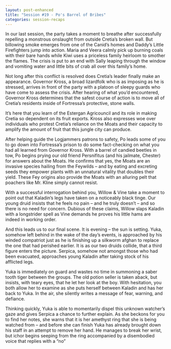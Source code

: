 ```yaml
---
layout: post-enhanced
title: "Session #19 - Po's Barrel of Bribes"
categories: session-recaps
---
```


In our last session, the party takes a moment to breathe after successfully repelling a monstrous onslaught from outside Cretia’s broken wall. But billowing smoke emerges from one of the Canid’s homes and Daddy’s Little Firefighters jump into action. Maria and Veera calmly pick up burning coals with their bare hands while Kiwi uses a priceless family heirloom to smother the flames. The crisis is put to an end with Sally leaping through the window and vomiting water and little bits of crab all over this family’s home.

Not long after this conflict is resolved does Cretia’s leader finally make an appearance. Governor Kross, a broad lizardfolk who is as imposing as he is stressed, arrives in front of the party with a platoon of sleepy guards who have come to assess the crisis. After hearing of what you’d encountered, Governor Kross determines that the safest course of action is to move all of Cretia’s residents inside of Fortressa’s protective, stone walls.

It’s here that you learn of the Estergan Agricouncil and its role in making Cretia so dependent on its fruit exports. Kross also expresses woe over individuals who protest Cretia’s reliance on the Moats and their capacity to amplify the amount of fruit that this jungle city can produce.

After helping guide the Logjammers patrons to safety, Po leads some of you to go down into Fortressa’s prison to do some fact-checking on what you had all learned from Governor Kross. With a barrel of candied beetles in tow, Po begins prying our old friend Persnifitus (and his jailmate, Chester) for answers about the Moats. He confirms that yes, the Moats are an invasive species hailing from the Feywilds – and by eating and excreting seeds they empower plants with an unnatural vitality that doubles their yield. These Fey origins also provide the Moats with an alluring pelt that poachers like Mr. Kline simply cannot resist.

With a successful interrogation behind you, Willow & Vine take a moment to point out that Kaladin’s legs have taken on a noticeably black tinge. Our young druid insists that he feels no pain – and he truly doesn’t – and so there is no need for concern. Dubious of these claims, Willow slaps Kaladin with a longstrider spell as Vine demands he proves his little hams are indeed in working order.

And this leads us to our final scene. It is evening – the sun is setting. Yuka, somehow left behind in the wake of the day’s events, is approached by his winded compatriot just as he is finishing up a silkworm afghan to replace the one that had perished earlier. It is as our two druids collide, that a third figure enters the picture. Serpica, somehow not amongst those who had been evacuated, approaches young Kaladin after taking stock of his afflicted legs.

Yuka is immediately on guard and wastes no time in summoning a saber tooth tiger between the groups. The old potion seller is taken aback, but insists, with teary eyes, that he let her look at the boy. With hesitation, you both allow her to examine as she puts herself between Kaladin and has her back to Yuka. In the air, she silently writes a message of fear, warning, and defiance.

Thinking quickly, Yuka is able to momentarily dispel this unknown watcher’s gaze and gives Serpica a chance to further explain. As she beckons for you to find her notes, she warns that it is her amethyst ring that she is being watched from – and before she can finish Yuka has already brought down his staff in an attempt to remove her hand. He manages to break her wrist, but ichor begins seeping from the ring accompanied by a disembodied voice that replies with a “no”
